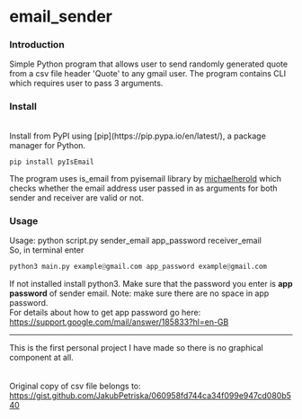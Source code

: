 # email_sender

### Introduction
Simple Python program that allows user to send randomly generated quote 
from a csv file header 'Quote' to any gmail user. 
The program contains CLI which requires user to pass 3 arguments. 
<br>
### Install
<br>
Install from PyPI using 
[pip](https://pip.pypa.io/en/latest/), a package manager for Python.

```
pip install pyIsEmail
```
The program uses is_email from pyisemail library by [michaelherold](https://github.com/michaelherold/pyIsEmail) which checks
whether the email address user passed in as arguments for both sender and receiver are valid or not.
### Usage
Usage: python script.py sender_email app_password receiver_email
<br>
So, in terminal enter 

```python
python3 main.py example@gmail.com app_password example@gmail.com
```
If not installed install python3. Make sure that the password you enter 
is <b>app password</b> of sender email. Note: make sure there are no space in app password.
<br>
For details about how to get app password go here:
https://support.google.com/mail/answer/185833?hl=en-GB
<hr>

This is the first personal project I have made so there is no graphical component at all.
<br><br><br>
Original copy of csv file belongs to: https://gist.github.com/JakubPetriska/060958fd744ca34f099e947cd080b540
